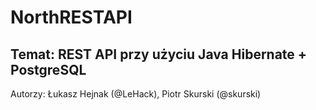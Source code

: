 # NorthRESTAPI

## Temat: REST API przy użyciu Java Hibernate + PostgreSQL

Autorzy: Łukasz Hejnak (@LeHack), Piotr Skurski (@skurski)
